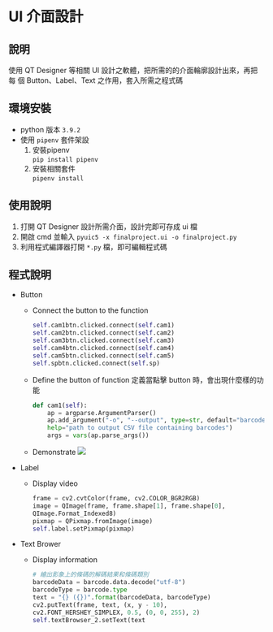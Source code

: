 # UI 介面設計

## 說明
使用 QT Designer 等相關 UI 設計之軟體，把所需的的介面輪廓設計出來，再把每
個 Button、Label、Text 之作用，套入所需之程式碼

## 環境安裝
- python 版本 `3.9.2`
- 使用 `pipenv` 套件架設
    1. 安裝pipenv\
    `pip install pipenv`
    2. 安裝相關套件\
    `pipenv install`

## 使用說明
1. 打開 QT Designer 設計所需介面，設計完即可存成 ui 檔
2. 開啟 cmd 並輸入 `pyuic5 -x finalproject.ui -o finalproject.py`
3. 利用程式編譯器打開 `*.py` 檔，即可編輯程式碼

## 程式說明
- Button
    - Connect the button to the function
        ```python
        self.cam1btn.clicked.connect(self.cam1)
        self.cam2btn.clicked.connect(self.cam2)
        self.cam3btn.clicked.connect(self.cam3)
        self.cam4btn.clicked.connect(self.cam4)
        self.cam5btn.clicked.connect(self.cam5)
        self.spbtn.clicked.connect(self.sp)
        ```
    - Define the button of function
    定義當點擊 button 時，會出現什麼樣的功能
        ```python
        def cam1(self):
            ap = argparse.ArgumentParser()
            ap.add_argument("-o", "--output", type=str, default="barcodes.csv",
            help="path to output CSV file containing barcodes")
            args = vars(ap.parse_args())
        ```
    - Demonstrate
    ![](/UI_design/img/a.gif)

- Label
    - Display video
        ```python
        frame = cv2.cvtColor(frame, cv2.COLOR_BGR2RGB)
        image = QImage(frame, frame.shape[1], frame.shape[0], 
        QImage.Format_Indexed8)
        pixmap = QPixmap.fromImage(image)
        self.label.setPixmap(pixmap)
        ```
- Text Brower
    - Display information
        ```python
        # 繪出影象上的條碼的解碼結果和條碼類別
        barcodeData = barcode.data.decode("utf-8")
        barcodeType = barcode.type
        text = "{} ({})".format(barcodeData, barcodeType)
        cv2.putText(frame, text, (x, y - 10),
        cv2.FONT_HERSHEY_SIMPLEX, 0.5, (0, 0, 255), 2)
        self.textBrowser_2.setText(text
        ```
